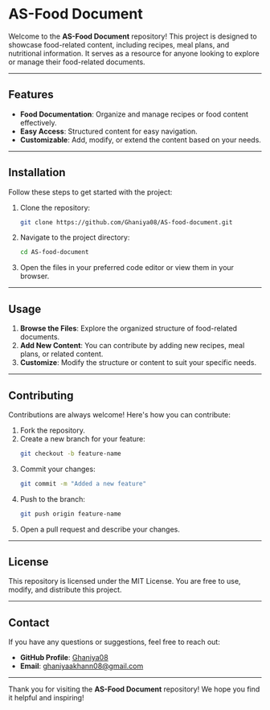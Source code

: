 # AS-Food Document

Welcome to the **AS-Food Document** repository! This project is designed to showcase food-related content, including recipes, meal plans, and nutritional information. It serves as a resource for anyone looking to explore or manage their food-related documents.

---

## Features

- **Food Documentation**: Organize and manage recipes or food content effectively.
- **Easy Access**: Structured content for easy navigation.
- **Customizable**: Add, modify, or extend the content based on your needs.

---

## Installation

Follow these steps to get started with the project:

1. Clone the repository:
   ```bash
   git clone https://github.com/Ghaniya08/AS-food-document.git
   ```
2. Navigate to the project directory:
   ```bash
   cd AS-food-document
   ```
3. Open the files in your preferred code editor or view them in your browser.

---

## Usage

1. **Browse the Files**: Explore the organized structure of food-related documents.
2. **Add New Content**: You can contribute by adding new recipes, meal plans, or related content.
3. **Customize**: Modify the structure or content to suit your specific needs.

---

## Contributing

Contributions are always welcome! Here's how you can contribute:

1. Fork the repository.
2. Create a new branch for your feature:
   ```bash
   git checkout -b feature-name
   ```
3. Commit your changes:
   ```bash
   git commit -m "Added a new feature"
   ```
4. Push to the branch:
   ```bash
   git push origin feature-name
   ```
5. Open a pull request and describe your changes.

---

## License

This repository is licensed under the MIT License. You are free to use, modify, and distribute this project.

---

## Contact

If you have any questions or suggestions, feel free to reach out:
- **GitHub Profile**: [Ghaniya08](https://github.com/Ghaniya08)
- **Email**: ghaniyaakhann08@gmail.com

---

Thank you for visiting the **AS-Food Document** repository! We hope you find it helpful and inspiring!
